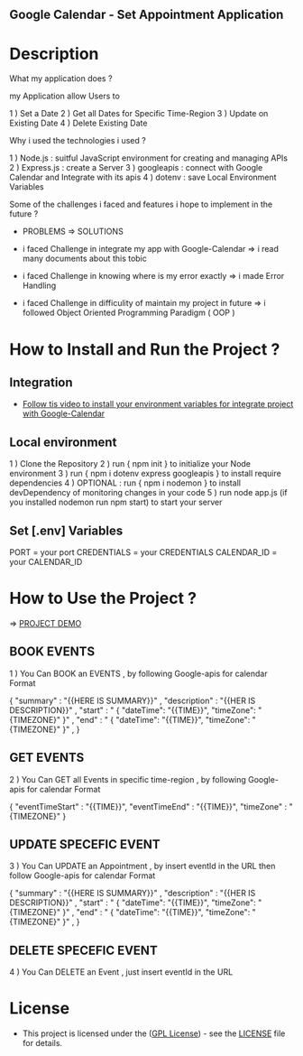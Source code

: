## Google Calendar - Set Appointment Application 

#  Description 

What my application does ?

my Application allow Users to 

1 ) Set a Date 
2 ) Get all Dates for Specific Time-Region 
3 ) Update on Existing Date 
4 ) Delete Existing Date 


Why i used the technologies i used ? 

1 ) Node.js     : suitful JavaScript environment for creating and   managing APIs
2 ) Express.js  : create a Server 
3 ) googleapis  : connect with Google Calendar and Integrate with its apis
4 ) dotenv      : save Local Environment Variables 

Some of the challenges i faced and features i hope to implement in the future ?

-   PROBLEMS    =>      SOLUTIONS 

-   i faced Challenge in integrate my app with Google-Calendar       =>   i read many documents about this tobic 

-   i faced Challenge in knowing where is my error exactly           =>   i made Error Handling

-   i faced Challenge in difficulity of maintain my project in future =>  i followed Object Oriented Programming Paradigm ( OOP )


# How to Install and Run the Project ?

## Integration

- [ Follow tis video to install your environment variables for integrate project with Google-Calendar ](https://youtu.be/dFaV95gS_0M?si=MwbLEHpssQK-WvCR)

## Local environment

1 ) Clone the Repository 
2 ) run  { npm init } to initialize your Node environment
3 ) run  { npm i dotenv express googleapis } to install require dependencies 
4 ) OPTIONAL : run  { npm i nodemon } to install devDependency of monitoring changes in your code
5 ) run node app.js (if you installed nodemon run npm start) to start your server 

## Set [.env] Variables

PORT        = your port 
CREDENTIALS = your CREDENTIALS
CALENDAR_ID = your CALENDAR_ID


# How to Use the Project ?

 => [ PROJECT DEMO ](https://youtu.be/1aOIglninzY)

## BOOK EVENTS 

1 ) You Can BOOK an EVENTS , by following Google-apis for calendar Format 

{
    "summary" : "{{HERE IS SUMMARY}}" ,
    "description" : "{{HER IS DESCRIPTION}}" ,
    "start" : " {
        "dateTime": "{{TIME}}",
        "timeZone": "{TIMEZONE}"
    }" ,
    "end" : " {
        "dateTime": "{{TIME}}",
        "timeZone": "{TIMEZONE}"
    }" ,
}


## GET EVENTS  

2 ) You Can GET all Events in specific time-region , by following Google-apis for calendar Format 

{
    "eventTimeStart" : "{{TIME}}",
    "eventTimeEnd" : "{{TIME}}",
    "timeZone" : "{TIMEZONE}"
}

## UPDATE SPECEFIC EVENT 

3 ) You Can UPDATE an Appointment , by insert eventId in the URL then follow Google-apis for calendar Format 

{
    "summary" : "{{HERE IS SUMMARY}}" ,
    "description" : "{{HER IS DESCRIPTION}}" ,
    "start" : " {
        "dateTime": "{{TIME}}",
        "timeZone": "{TIMEZONE}"
    }" ,
    "end" : " {
        "dateTime": "{{TIME}}",
        "timeZone": "{TIMEZONE}"
    }" ,
}


## DELETE SPECEFIC EVENT 

4 ) You Can DELETE an Event , just insert eventId in the URL  



# License

- This project is licensed under the ([GPL License](https://choosealicense.com/licenses/gpl-3.0/)) - see the [LICENSE](LICENSE) file for details.
